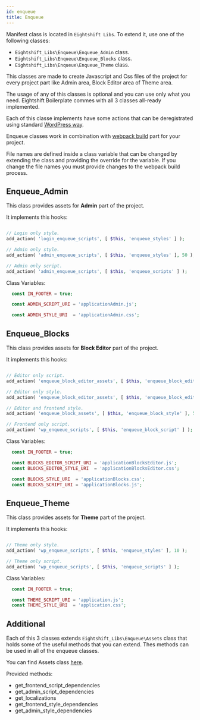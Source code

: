 ```yaml
---
id: enqueue
title: Enqueue
---
```


Manifest class is located in `Eightshift Libs`. To extend it, use one of the following classes:
* `Eightshift_Libs\Enqueue\Enqueue_Admin` class.
* `Eightshift_Libs\Enqueue\Enqueue_Blocks` class.
* `Eightshift_Libs\Enqueue\Enqueue_Theme` class.

This classes are made to create Javascript and Css files of the project for every project part like Admin area, Block Editor area of Theme area.

The usage of any of this classes is optional and you can use only what you need. Eightshift Boilerplate commes with all 3 classes all-ready implemented.

Each of this classe implements have some actions that can be deregistrated using standard [WordPress way](TODO).

Enqueue classes work in combination with [webpack build](/eightshift-docs/docs/advanced/webpack) part for your project.

File names are defined inside a class variable that can be changed by extending the class and providing the override for the variable. If you change the file names you must provide changes to the webpack build process.

## Enqueue_Admin

This class provides assets for **Admin** part of the project.

It implements this hooks:
```php

// Login only style.
add_action( 'login_enqueue_scripts', [ $this, 'enqueue_styles' ] );

// Admin only style.
add_action( 'admin_enqueue_scripts', [ $this, 'enqueue_styles' ], 50 );

// Admin only script.
add_action( 'admin_enqueue_scripts', [ $this, 'enqueue_scripts' ] );
```

Class Variables:
```php
  const IN_FOOTER = true;

  const ADMIN_SCRIPT_URI = 'applicationAdmin.js';

  const ADMIN_STYLE_URI  = 'applicationAdmin.css';
```

## Enqueue_Blocks

This class provides assets for **Block Editor** part of the project.

It implements this hooks:
```php

// Editor only script.
add_action( 'enqueue_block_editor_assets', [ $this, 'enqueue_block_editor_script' ] );

// Editor only style.
add_action( 'enqueue_block_editor_assets', [ $this, 'enqueue_block_editor_style' ], 50 );

// Editor and frontend style.
add_action( 'enqueue_block_assets', [ $this, 'enqueue_block_style' ], 50 );

// Frontend only script.
add_action( 'wp_enqueue_scripts', [ $this, 'enqueue_block_script' ] );
```

Class Variables:
```php
  const IN_FOOTER = true;

  const BLOCKS_EDITOR_SCRIPT_URI = 'applicationBlocksEditor.js';
  const BLOCKS_EDITOR_STYLE_URI  = 'applicationBlocksEditor.css';

  const BLOCKS_STYLE_URI  = 'applicationBlocks.css';
  const BLOCKS_SCRIPT_URI = 'applicationBlocks.js';
```

## Enqueue_Theme

This class provides assets for **Theme** part of the project.

It implements this hooks:
```php

// Theme only style.
add_action( 'wp_enqueue_scripts', [ $this, 'enqueue_styles' ], 10 );

// Theme only script.
add_action( 'wp_enqueue_scripts', [ $this, 'enqueue_scripts' ] );
```

Class Variables:
```php
  const IN_FOOTER = true;

  const THEME_SCRIPT_URI = 'application.js';
  const THEME_STYLE_URI  = 'application.css';
```

## Additional

Each of this 3 classes extends `Eightshift_Libs\Enqueue\Assets` class that holds some of the useful methods that you can extend. Thes methods can be used in all of the enqueue classes.

You can find Assets class [here](TODO).

Provided methods:
* get_frontend_script_dependencies
* get_admin_script_dependencies
* get_localizations
* get_frontend_style_dependencies
* get_admin_style_dependencies


